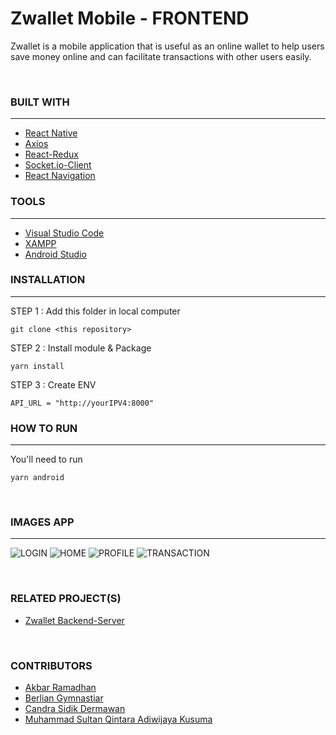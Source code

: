 # **Zwallet Mobile - FRONTEND**

Zwallet is a mobile application that is useful as an online wallet to help users save money online and can facilitate transactions with other users easily.

<br>

### **BUILT WITH**

---

- [React Native](https://reactnative.dev/docs/getting-started)
- [Axios](https://www.npmjs.com/package/axios)
- [React-Redux](https://react-redux.js.org/)
- [Socket.io-Client](https://socket.io/docs/v4/client-api/)
- [React Navigation](https://reactnavigation.org/)

### **TOOLS**

---

- [Visual Studio Code](https://code.visualstudio.com/)
- [XAMPP](https://www.apachefriends.org/index.html)
- [Android Studio](https://developer.android.com/studio)

### **INSTALLATION**

---

STEP 1 : Add this folder in local computer

```
git clone <this repository>
```

STEP 2 : Install module & Package

```
yarn install
```

STEP 3 : Create ENV

```
API_URL = "http://yourIPV4:8000"
```

### **HOW TO RUN**

---

You'll need to run

```
yarn android
```

<br>

### **IMAGES APP**

---
![LOGIN](/src/assets/img/1.png "Login")
![HOME](/src/assets/img/2.png "Home")
![PROFILE](/src/assets/img/3.png "Profile")
![TRANSACTION](/src/assets/img/4.png "Transaction")

  <br>

### **RELATED PROJECT(S)**

- [Zwallet Backend-Server](https://github.com/sulthanqintara/Zwallet-b-23-client)

<br>

### **CONTRIBUTORS**

- [Akbar Ramadhan](https://github.com/akbrrmdhn)
- [Berlian Gymnastiar](https://github.com/Berliangymnastiar)
- [Candra Sidik Dermawan](https://github.com/candrasdkd)
- [Muhammad Sultan Qintara Adiwijaya Kusuma](https://github.com/sulthanqintara)
